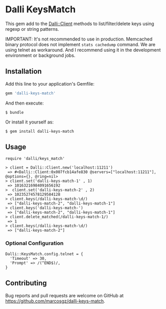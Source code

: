 # Dalli KeysMatch

This gem add to the [Dalli::Client](https://github.com/petergoldstein/dalli) methods to list/filter/delete keys using regexp or string patterns.

IMPORTANT: It's not recommended to use in production. Memcached binary protocol does not implement `stats cachedump` command. We are using telnet as workaround. And I recommend using it in the development environment or background jobs.

## Installation

Add this line to your application's Gemfile:

```ruby
gem 'dalli-keys-match'
```

And then execute:

    $ bundle

Or install it yourself as:

    $ gem install dalli-keys-match

## Usage
```
require 'dalli/keys_match'

> client = Dalli::Client.new('localhost:11211')
 => #<Dalli::Client:0x007fcb14afe830 @servers=["localhost:11211"], @options={}, @ring=nil>
> client.set('dalli-keys-match-1' , 1)
 => 10163216984091656192
>  client.set('dalli-keys-match-2' , 2)
 => 10235274578129584128
> client.keys(/dalli-keys-match-\d/)
 => ["dalli-keys-match-2", "dalli-keys-match-1"]
> client.keys('dalli-keys-match-')
 => ["dalli-keys-match-2", "dalli-keys-match-1"]
> client.delete_matched(/dalli-keys-match-1/)
 => 1
> client.keys(/dalli-keys-match-\d/)
 => ["dalli-keys-match-2"]
```

### Optional Configuration
```
Dalli::KeysMatch.config.telnet = {
  'Timeout' => 30,
  'Prompt' => /(^END$)/,
}
```

## Contributing

Bug reports and pull requests are welcome on GitHub at https://github.com/marcosgz/dalli-keys-match.
